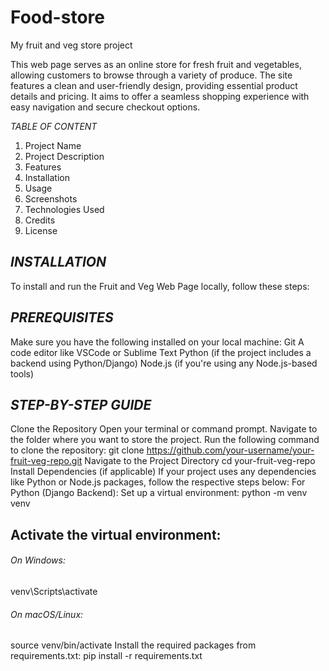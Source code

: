 # Food-store

My fruit and veg store project

This web page serves as an online store for fresh fruit and vegetables, allowing customers to browse through a variety of produce. The site features a clean and user-friendly design, providing essential product details and pricing. It aims to offer a seamless shopping experience with easy navigation and secure checkout options.

*TABLE OF CONTENT*
1. Project Name
2. Project Description
3. Features
4. Installation
5. Usage
6. Screenshots
7. Technologies Used
8. Credits
9. License

## *INSTALLATION*
To install and run the Fruit and Veg Web Page locally, follow these steps:

## *PREREQUISITES*
Make sure you have the following installed on your local machine:
Git
A code editor like VSCode or Sublime Text
Python (if the project includes a backend using Python/Django)
Node.js (if you're using any Node.js-based tools)

## *STEP-BY-STEP GUIDE*
Clone the Repository
Open your terminal or command prompt.
Navigate to the folder where you want to store the project.
Run the following command to clone the repository:
git clone https://github.com/your-username/your-fruit-veg-repo.git
Navigate to the Project Directory
cd your-fruit-veg-repo
Install Dependencies (if applicable) If your project uses any dependencies like Python or Node.js packages, follow the respective steps below:
For Python (Django Backend):
Set up a virtual environment:
python -m venv venv

## Activate the virtual environment:
###### On Windows:
venv\Scripts\activate

###### On macOS/Linux:
source venv/bin/activate
Install the required packages from requirements.txt:
pip install -r requirements.txt
